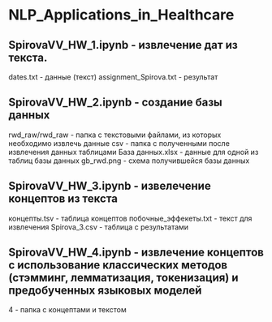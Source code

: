 # NLP_Applications_in_Healthcare
## SpirovaVV_HW_1.ipynb - извлечение дат из текста.
dates.txt - данные (текст)
assignment_Spirova.txt - результат

## SpirovaVV_HW_2.ipynb - создание базы данных
rwd_raw/rwd_raw - папка с текстовыми файлами, из которых необходимо извлечь данные
csv - папка с полученными после извлечения данных таблицами
База данных.xlsx - данные для одной из таблиц базы данных
gb_rwd.png - схема получившейся базы данных

## SpirovaVV_HW_3.ipynb - извелечение концептов из текста
концепты.tsv - таблица концептов
побочные_эффекеты.txt - текст для извлечения
Spirova_3.csv - таблица с результатами

## SpirovaVV_HW_4.ipynb - извлечение концептов с использование классических методов (стэмминг, лемматизация, токенизация) и предобученных языковых моделей
4 - папка с концептами и текстом
